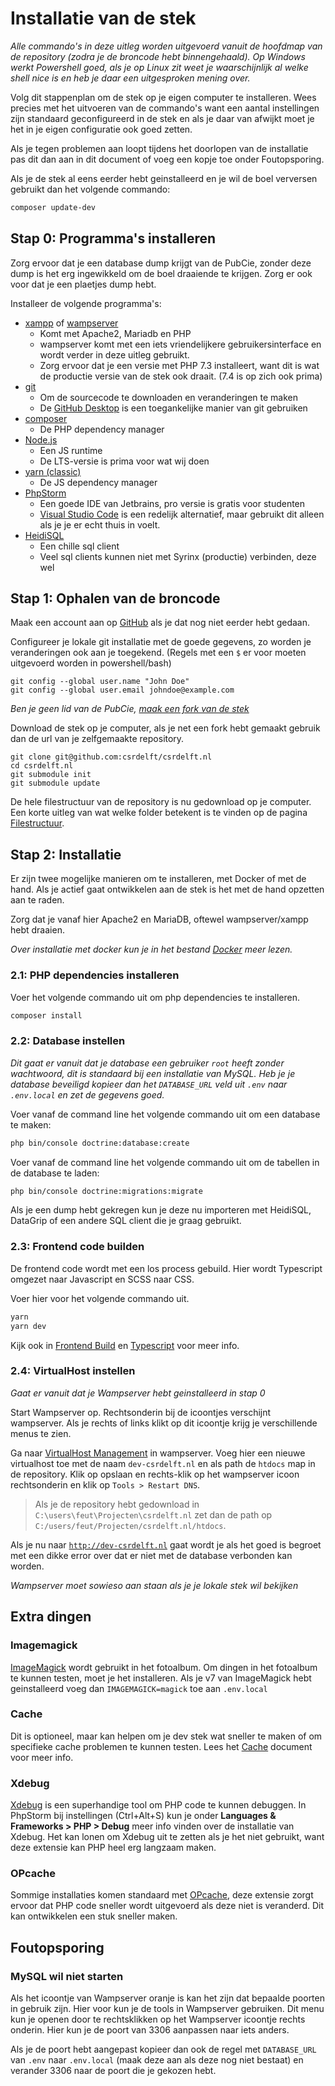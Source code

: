 # Installatie van de stek

*Alle commando's in deze uitleg worden uitgevoerd vanuit de hoofdmap van de repository (zodra je de broncode hebt binnengehaald). Op Windows werkt Powershell goed, als je op Linux zit weet je waarschijnlijk al welke shell nice is en heb je daar een uitgesproken mening over.*

Volg dit stappenplan om de stek op je eigen computer te installeren. Wees precies met het uitvoeren van de commando's want een aantal instellingen zijn standaard geconfigureerd in de stek en als je daar van afwijkt moet je het in je eigen configuratie ook goed zetten.

Als je tegen problemen aan loopt tijdens het doorlopen van de installatie pas dit dan aan in dit document of voeg een kopje toe onder Foutopsporing.

Als je de stek al eens eerder hebt geinstalleerd en je wil de boel verversen gebruikt dan het volgende commando:

```bash
composer update-dev
```


## Stap 0: Programma's installeren
Zorg ervoor dat je een database dump krijgt van de PubCie, zonder deze dump is het erg ingewikkeld om de boel draaiende te krijgen. Zorg er ook voor dat je een plaetjes dump hebt.

Installeer de volgende programma's:

- [xampp](https://www.apachefriends.org/download.html) of [wampserver](https://sourceforge.net/projects/wampserver/)
  - Komt met Apache2, Mariadb en PHP
  - wampserver komt met een iets vriendelijkere gebruikersinterface en wordt verder in deze uitleg gebruikt.
  - Zorg ervoor dat je een versie met PHP 7.3 installeert, want dit is wat de productie versie van de stek ook draait. (7.4 is op zich ook prima)
- [git](https://git-scm.com)
  - Om de sourcecode te downloaden en veranderingen te maken
  - De [GitHub Desktop](https://desktop.github.com/) is een toegankelijke manier van git gebruiken
- [composer](https://getcomposer.org)
  - De PHP dependency manager
- [Node.js](https://nodejs.org/en/)
  - Een JS runtime
  - De LTS-versie is prima voor wat wij doen
- [yarn (classic)](https://classic.yarnpkg.com/en/docs/install#windows-stable)
  - De JS dependency manager
- [PhpStorm](https://www.jetbrains.com/phpstorm/)
  - Een goede IDE van Jetbrains, pro versie is gratis voor studenten
  - [Visual Studio Code](https://code.visualstudio.com/) is een redelijk alternatief, maar gebruikt dit alleen als je je er echt thuis in voelt.
- [HeidiSQL](https://www.heidisql.com/download.php)
  - Een chille sql client
  - Veel sql clients kunnen niet met Syrinx (productie) verbinden, deze wel

## Stap 1: Ophalen van de broncode

Maak een account aan op [GitHub](https://github.com) als je dat nog niet eerder hebt gedaan.

Configureer je lokale git installatie met de goede gegevens, zo worden je veranderingen ook aan je toegekend. (Regels met een `$` er voor moeten uitgevoerd worden in powershell/bash)

```
git config --global user.name "John Doe"
git config --global user.email johndoe@example.com
```

*Ben je geen lid van de PubCie, [maak een fork van de stek](https://github.com/csrdelft/csrdelft.nl/fork)*

Download de stek op je computer, als je net een fork hebt gemaakt gebruik dan de url van je zelfgemaakte repository.

```
git clone git@github.com:csrdelft/csrdelft.nl
cd csrdelft.nl
git submodule init
git submodule update
```

De hele filestructuur van de repository is nu gedownload op je computer. Een korte uitleg van wat welke folder betekent is te vinden op de pagina [Filestructuur](filestructuur.md).

## Stap 2: Installatie
Er zijn twee mogelijke manieren om te installeren, met Docker of met de hand. Als je actief gaat ontwikkelen aan de stek is het met de hand opzetten aan te raden.

Zorg dat je vanaf hier Apache2 en MariaDB, oftewel wampserver/xampp hebt draaien.

_Over installatie met docker kun je in het bestand [Docker](installatie-docker.md) meer lezen._

### 2.1: PHP dependencies installeren

Voer het volgende commando uit om php dependencies te installeren.

```bash
composer install
```

### 2.2: Database instellen

*Dit gaat er vanuit dat je database een gebruiker `root` heeft zonder wachtwoord, dit is standaard bij een installatie van MySQL. Heb je je database beveiligd kopieer dan het `DATABASE_URL` veld uit `.env` naar `.env.local` en zet de gegevens goed.*

Voer vanaf de command line het volgende commando uit om een database te maken:

```bash
php bin/console doctrine:database:create
```

Voer vanaf de command line het volgende commando uit om de tabellen in de database te laden:

```bash
php bin/console doctrine:migrations:migrate
```

Als je een dump hebt gekregen kun je deze nu importeren met HeidiSQL, DataGrip of een andere SQL client die je graag gebruikt.

### 2.3: Frontend code builden

De frontend code wordt met een los process gebuild. Hier wordt Typescript omgezet naar Javascript en SCSS naar CSS.

Voer hier voor het volgende commando uit.

```bash
yarn
yarn dev
```

Kijk ook in [Frontend Build](frontend.md) en [Typescript](typescript.md) voor meer info.

### 2.4: VirtualHost instellen

*Gaat er vanuit dat je Wampserver hebt geinstalleerd in stap 0*

Start Wampserver op. Rechtsonderin bij de icoontjes verschijnt wampserver. Als je rechts of links klikt op dit icoontje krijg je verschillende menus te zien.

Ga naar [VirtualHost Management](http://localhost/add_vhost.php) in wampserver. Voeg hier een nieuwe virtualhost toe met de naam `dev-csrdelft.nl` en als path de `htdocs` map in de repository. Klik op opslaan en rechts-klik op het wampserver icoon rechtsonderin en klik op `Tools > Restart DNS`.

> Als je de repository hebt gedownload in `C:\users\feut\Projecten\csrdelft.nl` zet dan de path op `C:/users/feut/Projecten/csrdelft.nl/htdocs`.

Als je nu naar [`http://dev-csrdelft.nl`](http://dev-csrdelft.nl) gaat wordt je als het goed is begroet met een dikke error over dat er niet met de database verbonden kan worden.

*Wampserver moet sowieso aan staan als je je lokale stek wil bekijken*

## Extra dingen

### Imagemagick

[ImageMagick](https://imagemagick.org/script/download.php) wordt gebruikt in het fotoalbum. Om dingen in het fotoalbum te kunnen testen, moet je het installeren. Als je v7 van ImageMagick hebt geinstalleerd voeg dan `IMAGEMAGICK=magick` toe aan `.env.local`

### Cache

Dit is optioneel, maar kan helpen om je dev stek wat sneller te maken of om specifieke cache problemen te kunnen testen. Lees het [Cache](caching.md) document voor meer info.

### Xdebug

[Xdebug](https://xdebug.org/download) is een superhandige tool om PHP code te kunnen debuggen. In PhpStorm bij instellingen (Ctrl+Alt+S) kun je onder **Languages & Frameworks > PHP > Debug** meer info vinden over de installatie van Xdebug. Het kan lonen om Xdebug uit te zetten als je het niet gebruikt, want deze extensie kan PHP heel erg langzaam maken.

### OPcache

Sommige installaties komen standaard met [OPcache](https://www.php.net/manual/en/book.opcache.php), deze extensie zorgt ervoor dat PHP code sneller wordt uitgevoerd als deze niet is veranderd. Dit kan ontwikkelen een stuk sneller maken.

## Foutopsporing

### MySQL wil niet starten

Als het icoontje van Wampserver oranje is kan het zijn dat bepaalde poorten in gebruik zijn. Hier voor kun je de tools in Wampserver gebruiken. Dit menu kun je openen door te rechtsklikken op het Wampserver icoontje rechts onderin. Hier kun je de poort van 3306 aanpassen naar iets anders.

Als je de poort hebt aangepast kopieer dan ook de regel met `DATABASE_URL` van `.env` naar `.env.local` (maak deze aan als deze nog niet bestaat) en verander 3306 naar de poort die je gekozen hebt.
